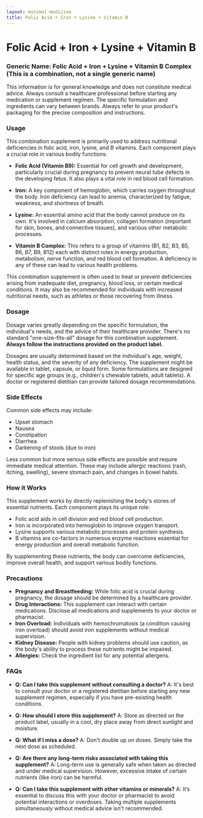 ```yaml
---
layout: minimal-medicine
title: Folic Acid + Iron + Lysine + Vitamin B
---
```


# Folic Acid + Iron + Lysine + Vitamin B
### Generic Name: Folic Acid + Iron + Lysine + Vitamin B Complex (This is a combination, not a single generic name)


This information is for general knowledge and does not constitute medical advice.  Always consult a healthcare professional before starting any medication or supplement regimen.  The specific formulation and ingredients can vary between brands.  Always refer to your product's packaging for the precise composition and instructions.


### Usage

This combination supplement is primarily used to address nutritional deficiencies in folic acid, iron, lysine, and B vitamins. Each component plays a crucial role in various bodily functions:

* **Folic Acid (Vitamin B9):** Essential for cell growth and development, particularly crucial during pregnancy to prevent neural tube defects in the developing fetus.  It also plays a vital role in red blood cell formation.

* **Iron:** A key component of hemoglobin, which carries oxygen throughout the body.  Iron deficiency can lead to anemia, characterized by fatigue, weakness, and shortness of breath.

* **Lysine:** An essential amino acid that the body cannot produce on its own.  It's involved in calcium absorption, collagen formation (important for skin, bones, and connective tissues), and various other metabolic processes.

* **Vitamin B Complex:** This refers to a group of vitamins (B1, B2, B3, B5, B6, B7, B9, B12) each with distinct roles in energy production, metabolism, nerve function, and red blood cell formation.  A deficiency in any of these can lead to various health problems.


This combination supplement is often used to treat or prevent deficiencies arising from inadequate diet, pregnancy, blood loss, or certain medical conditions. It may also be recommended for individuals with increased nutritional needs, such as athletes or those recovering from illness.


### Dosage

Dosage varies greatly depending on the specific formulation, the individual's needs, and the advice of their healthcare provider.  There's no standard "one-size-fits-all" dosage for this combination supplement.  **Always follow the instructions provided on the product label.**  

Dosages are usually determined based on the individual's age, weight, health status, and the severity of any deficiency.  The supplement might be available in tablet, capsule, or liquid form.  Some formulations are designed for specific age groups (e.g., children's chewable tablets, adult tablets).  A doctor or registered dietitian can provide tailored dosage recommendations.



### Side Effects

Common side effects may include:

* Upset stomach
* Nausea
* Constipation
* Diarrhea
* Darkening of stools (due to iron)


Less common but more serious side effects are possible and require immediate medical attention.  These may include allergic reactions (rash, itching, swelling), severe stomach pain, and changes in bowel habits.


### How it Works

This supplement works by directly replenishing the body's stores of essential nutrients.  Each component plays its unique role:

* Folic acid aids in cell division and red blood cell production.
* Iron is incorporated into hemoglobin to improve oxygen transport.
* Lysine supports various metabolic processes and protein synthesis.
* B vitamins are co-factors in numerous enzyme reactions essential for energy production and overall metabolic function.


By supplementing these nutrients, the body can overcome deficiencies, improve overall health, and support various bodily functions.


### Precautions

* **Pregnancy and Breastfeeding:**  While folic acid is crucial during pregnancy, the dosage should be determined by a healthcare provider.
* **Drug Interactions:**  This supplement can interact with certain medications.  Disclose all medications and supplements to your doctor or pharmacist.
* **Iron Overload:** Individuals with hemochromatosis (a condition causing iron overload) should avoid iron supplements without medical supervision.
* **Kidney Disease:** People with kidney problems should use caution, as the body's ability to process these nutrients might be impaired.
* **Allergies:** Check the ingredient list for any potential allergens.


### FAQs

* **Q: Can I take this supplement without consulting a doctor?**  A: It's best to consult your doctor or a registered dietitian before starting any new supplement regimen, especially if you have pre-existing health conditions.

* **Q: How should I store this supplement?** A: Store as directed on the product label, usually in a cool, dry place away from direct sunlight and moisture.

* **Q: What if I miss a dose?** A:  Don't double up on doses.  Simply take the next dose as scheduled.

* **Q:  Are there any long-term risks associated with taking this supplement?** A:  Long-term use is generally safe when taken as directed and under medical supervision. However, excessive intake of certain nutrients (like iron) can be harmful.

* **Q: Can I take this supplement with other vitamins or minerals?** A:  It’s essential to discuss this with your doctor or pharmacist to avoid potential interactions or overdoses.  Taking multiple supplements simultaneously without medical advice isn't recommended.
